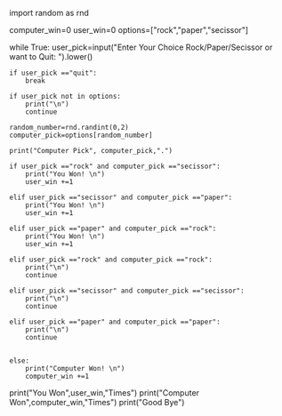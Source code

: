 import random as rnd

computer_win=0
user_win=0
options=["rock","paper","secissor"]

while True:
    user_pick=input("Enter Your Choice Rock/Paper/Secissor or want to Quit: ").lower()
    
    if user_pick =="quit":
        break
    
    if user_pick not in options:
        print("\n")
        continue
    
    random_number=rnd.randint(0,2)
    computer_pick=options[random_number]
    
    print("Computer Pick", computer_pick,".")
    
    if user_pick =="rock" and computer_pick =="secissor":
        print("You Won! \n")
        user_win +=1
    
    elif user_pick =="secissor" and computer_pick =="paper":
        print("You Won! \n")
        user_win +=1
    
    elif user_pick =="paper" and computer_pick =="rock":
        print("You Won! \n")
        user_win +=1
    
    elif user_pick =="rock" and computer_pick =="rock":
        print("\n")
        continue
    
    elif user_pick =="secissor" and computer_pick =="secissor":
        print("\n")
        continue
    
    elif user_pick =="paper" and computer_pick =="paper":
        print("\n")
        continue
    
        
    else:
        print("Computer Won! \n")
        computer_win +=1


print("You Won",user_win,"Times")
print("Computer Won",computer_win,"Times")
print("Good Bye")
